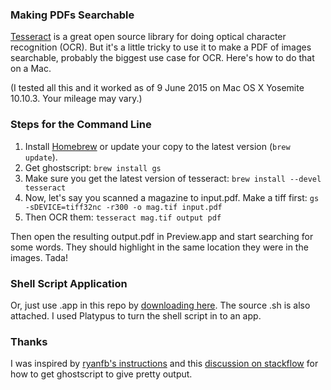 ### Making PDFs Searchable

[Tesseract](https://code.google.com/p/tesseract-ocr/) is a great open source library for doing optical character recognition (OCR). But it's a little tricky to use it to make a PDF of images searchable, probably the biggest use case for OCR. Here's how to do that on a Mac.

(I tested all this and it worked as of 9 June 2015 on Mac OS X Yosemite 10.10.3. Your mileage may vary.)

### Steps for the Command Line

1. Install [Homebrew](http://brew.sh) or update your copy to the latest version (`brew update`).
2. Get ghostscript:
```brew install gs```
3. Make sure you get the latest version of tesseract:
```brew install --devel tesseract```
4. Now, let's say you scanned a magazine to input.pdf. Make a tiff first:
```gs -sDEVICE=tiff32nc -r300 -o mag.tif input.pdf```
5. Then OCR them:
```tesseract mag.tif output pdf```

Then open the resulting output.pdf in Preview.app and start searching for some words. They should highlight in the same location they were in the images. Tada!

### Shell Script Application

Or, just use .app in this repo by [downloading here](https://github.com/dpinney/ocrmypdf/archive/master.zip). The source .sh is also attached. I used Platypus to turn the shell script in to an app.

### Thanks

I was inspired by [ryanfb's instructions](https://ryanfb.github.io/etc/2014/11/13/command_line_ocr_on_mac_os_x.html) and this [discussion on stackflow](http://stackoverflow.com/questions/221455/ghostscript-pdf-tiff-conversion-is-awful-for-me-people-rave-about-it-i-alon) for how to get ghostscript to give pretty output.
